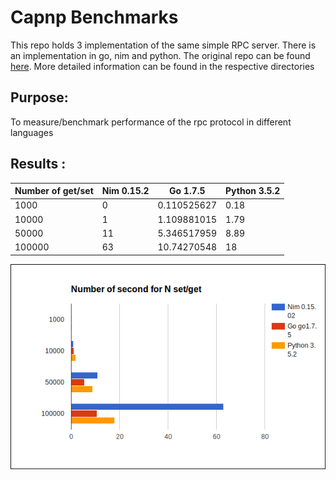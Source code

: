 # Capnp Benchmarks

This repo holds 3 implementation of the same simple RPC server.
There is an implementation in go, nim and python.
The original repo can be found [here](https://docs.greenitglobe.com/rnd/capnp_bechmarks). More detailed information can be found in the respective directories

## Purpose:

To measure/benchmark performance of the rpc protocol in different languages

## Results :

| Number of get/set | Nim 0.15.2 | Go 1.7.5 | Python 3.5.2 |
|-------------------|------------|----------|-----------------|
| 1000 | 0 | 0.110525627 | 0.18 |
| 10000 | 1 | 1.109881015 | 1.79 |
| 50000 | 11 | 5.346517959 | 8.89 |
| 100000 | 63 | 10.74270548 | 18 |

![benchmark_results](benchmark_results.png)

